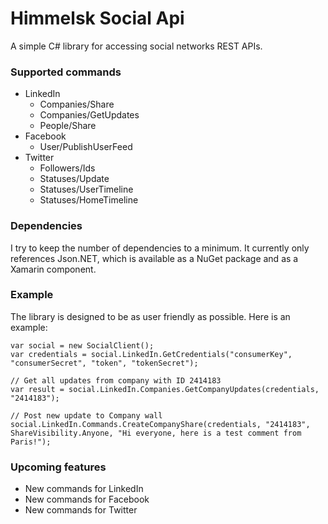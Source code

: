 Himmelsk Social Api
===================

A simple C# library for accessing social networks REST APIs.

### Supported commands
- LinkedIn
  - Companies/Share
  - Companies/GetUpdates
  - People/Share
- Facebook
  - User/PublishUserFeed
- Twitter
  - Followers/Ids
  - Statuses/Update
  - Statuses/UserTimeline
  - Statuses/HomeTimeline
  
### Dependencies
I try to keep the number of dependencies to a minimum. It currently only references Json.NET, which is available as a NuGet package and as a Xamarin component.

### Example
The library is designed to be as user friendly as possible. Here is an example:

    var social = new SocialClient();
	var credentials = social.LinkedIn.GetCredentials("consumerKey", "consumerSecret", "token", "tokenSecret");	

	// Get all updates from company with ID 2414183
	var result = social.LinkedIn.Companies.GetCompanyUpdates(credentials, "2414183");
	
	// Post new update to Company wall
	social.LinkedIn.Commands.CreateCompanyShare(credentials, "2414183", ShareVisibility.Anyone, "Hi everyone, here is a test comment from Paris!");
	
### Upcoming features
- New commands for LinkedIn
- New commands for Facebook
- New commands for Twitter
